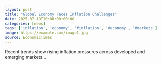 ```yaml
---
layout: post
title: "Global Economy Faces Inflation Challenges"
date: 2025-07-19T10:00:00+00:00
categories: [news]
tags: ['inflation', 'economy', '#inflation', '#economy', '#markets']
image: https://example.com/image1.jpg
source: EconomicTimes
---
```


Recent trends show rising inflation pressures across developed and emerging markets...
